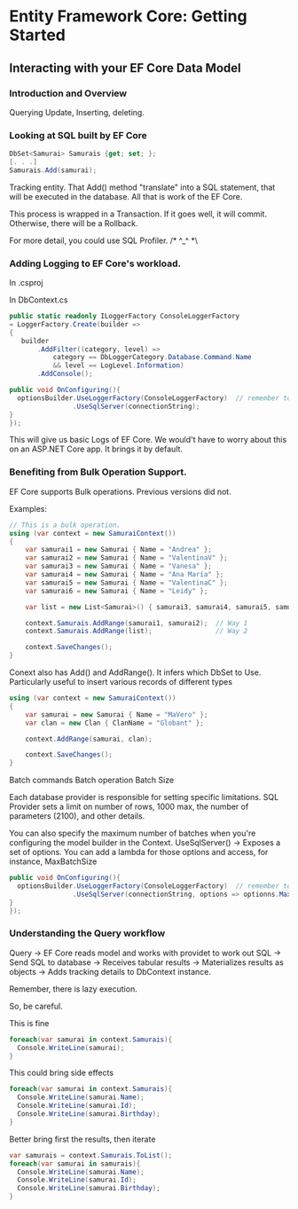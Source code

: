 # Entity Framework Core: Getting Started

## Interacting with your EF Core Data Model

### Introduction and Overview

Querying Update, Inserting, deleting.


### Looking at SQL built by EF Core

```cs
DbSet<Samurai> Samurais {get; set; };
[. . .]
Samurais.Add(samurai);
```

Tracking entity. That Add() method "translate" into a SQL statement, that will be executed in the database. All that is work of the EF Core.

This process is wrapped in a Transaction. If it goes well, it will commit. Otherwise, there will be a Rollback.

For more detail, you could use SQL Profiler. /* ^_^ *\

### Adding Logging to EF Core's workload.

In .csproj
<PackageReference Include="Microsoft.Extensions.Logging.Console" Version="3.1.7" />

In DbContext.cs
```cs
public static readonly ILoggerFactory ConsoleLoggerFactory
= LoggerFactory.Create(builder =>
{
   builder
       .AddFilter((category, level) =>
           category == DbLoggerCategory.Database.Command.Name
           && level == LogLevel.Information)
       .AddConsole();

public void OnConfiguring(){
  optionsBuilder.UseLoggerFactory(ConsoleLoggerFactory)  // remember to add this new Extension Method
                .UseSqlServer(connectionString);
}
});
```

This will give us basic Logs of EF Core. We would't have to worry about this on an ASP.NET Core app. It brings it by default.


### Benefiting from Bulk Operation Support.

EF Core supports Bulk operations. Previous versions did not.

Examples:
```cs
// This is a bulk operation.
using (var context = new SamuraiContext())
{
    var samurai1 = new Samurai { Name = "Andrea" };
    var samurai2 = new Samurai { Name = "ValentinaV" };
    var samurai3 = new Samurai { Name = "Vanesa" };
    var samurai4 = new Samurai { Name = "Ana María" };
    var samurai5 = new Samurai { Name = "ValentinaC" };
    var samurai6 = new Samurai { Name = "Leidy" };

    var list = new List<Samurai>() { samurai3, samurai4, samurai5, samurai6 };

    context.Samurais.AddRange(samurai1, samurai2);  // Way 1
    context.Samurais.AddRange(list);                // Way 2

    context.SaveChanges();
}
```

Conext also has Add() and AddRange(). It infers which DbSet to Use.
Particularly useful to insert various records of different types
```cs
using (var context = new SamuraiContext())
{
    var samurai = new Samurai { Name = "MaVero" };
    var clan = new Clan { ClanName = "Globant" };

    context.AddRange(samurai, clan);

    context.SaveChanges();
}
```

Batch commands
Batch operation
Batch Size

Each database provider is responsible for setting specific limitations. SQL Provider sets a limit on number of rows, 1000 max, the number of parameters (2100), and other details.

You can also specify the maximum number of batches when you're configuring the model builder in the <Samurai>Context.
      UseSqlServer() -> Exposes a set of options. You can add a lambda for those options and access, for instance, MaxBatchSize

```cs
public void OnConfiguring(){
  optionsBuilder.UseLoggerFactory(ConsoleLoggerFactory)  // remember to add this new Extension Method
                .UseSqlServer(connectionString, options => optionns.MaxBatchSize(150));
}
});
```


### Understanding the Query workflow  

Query
  -> EF Core reads model and works with providet to work out SQL
      -> Send SQL to database
          -> Receives tabular results
              -> Materializes results as objects
                  -> Adds tracking details to DbContext instance.

Remember, there is lazy execution.

So, be careful.

This is fine
```cs
foreach(var samurai in context.Samurais){
  Console.WriteLine(samurai);
}
```

This could bring side effects
```cs
foreach(var samurai in context.Samurais){
  Console.WriteLine(samurai.Name);
  Console.WriteLine(samurai.Id);
  Console.WriteLine(samurai.Birthday);
}
```

Better  bring first the results, then iterate
```cs
var samurais = context.Samurais.ToList();
foreach(var samurai in samurais){
  Console.WriteLine(samurai.Name);
  Console.WriteLine(samurai.Id);
  Console.WriteLine(samurai.Birthday);
}
```
